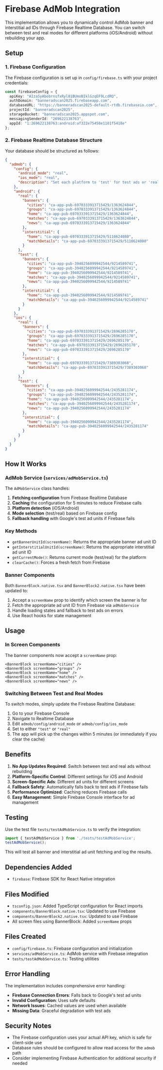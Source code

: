 # Firebase AdMob Integration

This implementation allows you to dynamically control AdMob banner and interstitial ad IDs through Firebase Realtime Database. You can switch between test and real modes for different platforms (iOS/Android) without rebuilding your app.

## Setup

### 1. Firebase Configuration

The Firebase configuration is set up in `config/firebase.ts` with your project credentials:

```typescript
const firebaseConfig = {
  apiKey: "AIzaSyAbobrnsfxRyl81BUmoBIklGzqEF9LcdRQ",
  authDomain: "banneradscan2025.firebaseapp.com",
  databaseURL: "https://banneradscan2025-default-rtdb.firebaseio.com",
  projectId: "banneradscan2025",
  storageBucket: "banneradscan2025.appspot.com",
  messagingSenderId: "269622138763",
  appId: "1:269622138763:android:af322e75458e1101f5418e"
};
```

### 2. Firebase Realtime Database Structure

Your database should be structured as follows:

```json
{
  "admob": {
    "config": {
      "android_mode": "real",
      "ios_mode": "real",
      "description": "Set each platform to 'test' for test ads or 'real' for production ads"
    },
    "android": {
      "real": {
        "banners": {
          "cities": "ca-app-pub-6970333913715429/1363624844",
          "groups": "ca-app-pub-6970333913715429/1363624844",
          "home": "ca-app-pub-6970333913715429/1363624844",
          "matches": "ca-app-pub-6970333913715429/1363624844",
          "news": "ca-app-pub-6970333913715429/1363624844"
        },
        "interstitial": {
          "home": "ca-app-pub-6970333913715429/5110624080",
          "matchDetails": "ca-app-pub-6970333913715429/5110624080"
        }
      },
      "test": {
        "banners": {
          "cities": "ca-app-pub-3940256099942544/9214589741",
          "groups": "ca-app-pub-3940256099942544/9214589741",
          "home": "ca-app-pub-3940256099942544/9214589741",
          "matches": "ca-app-pub-3940256099942544/9214589741",
          "news": "ca-app-pub-3940256099942544/9214589741"
        },
        "interstitial": {
          "home": "ca-app-pub-3940256099942544/9214589741",
          "matchDetails": "ca-app-pub-3940256099942544/9214589741"
        }
      }
    },
    "ios": {
      "real": {
        "banners": {
          "cities": "ca-app-pub-6970333913715429/2696285170",
          "groups": "ca-app-pub-6970333913715429/2696285170",
          "home": "ca-app-pub-6970333913715429/2696285170",
          "matches": "ca-app-pub-6970333913715429/2696285170",
          "news": "ca-app-pub-6970333913715429/2696285170"
        },
        "interstitial": {
          "home": "ca-app-pub-6970333913715429/7389303068",
          "matchDetails": "ca-app-pub-6970333913715429/7389303068"
        }
      },
      "test": {
        "banners": {
          "cities": "ca-app-pub-3940256099942544/2435281174",
          "groups": "ca-app-pub-3940256099942544/2435281174",
          "home": "ca-app-pub-3940256099942544/2435281174",
          "matches": "ca-app-pub-3940256099942544/2435281174",
          "news": "ca-app-pub-3940256099942544/2435281174"
        },
        "interstitial": {
          "home": "ca-app-pub-3940256099942544/2435281174",
          "matchDetails": "ca-app-pub-3940256099942544/2435281174"
        }
      }
    }
  }
}
```

## How It Works

### AdMob Service (`services/adMobService.ts`)

The `AdMobService` class handles:

1. **Fetching configuration** from Firebase Realtime Database
2. **Caching** the configuration for 5 minutes to reduce Firebase calls
3. **Platform detection** (iOS/Android) 
4. **Mode selection** (test/real) based on Firebase config
5. **Fallback handling** with Google's test ad units if Firebase fails

### Key Methods

- `getBannerUnitId(screenName)`: Returns the appropriate banner ad unit ID
- `getInterstitialUnitId(screenName)`: Returns the appropriate interstitial ad unit ID  
- `getCurrentMode()`: Returns current mode (test/real) for the platform
- `clearCache()`: Forces a fresh fetch from Firebase

### Banner Components

Both `BannerBlock.native.tsx` and `BannerBlock2.native.tsx` have been updated to:

1. Accept a `screenName` prop to identify which screen the banner is for
2. Fetch the appropriate ad unit ID from Firebase via `adMobService`
3. Handle loading states and fallback to test ads on errors
4. Use React hooks for state management

## Usage

### In Screen Components

The banner components now accept a `screenName` prop:

```tsx
<BannerBlock screenName="cities" />
<BannerBlock screenName="groups" />
<BannerBlock screenName="home" />
<BannerBlock screenName="matches" />
<BannerBlock screenName="news" />
```

### Switching Between Test and Real Modes

To switch modes, simply update the Firebase Realtime Database:

1. Go to your Firebase Console
2. Navigate to Realtime Database
3. Edit `admob/config/android_mode` or `admob/config/ios_mode`
4. Set to either `"test"` or `"real"`
5. The app will pick up the changes within 5 minutes (or immediately if you clear the cache)

## Benefits

1. **No App Updates Required**: Switch between test and real ads without rebuilding
2. **Platform-Specific Control**: Different settings for iOS and Android
3. **Screen-Specific Ads**: Different ad units for different screens
4. **Fallback Safety**: Automatically falls back to test ads if Firebase fails
5. **Performance Optimized**: Caching reduces Firebase calls
6. **Easy Management**: Simple Firebase Console interface for ad management

## Testing

Use the test file `tests/testAdMobService.ts` to verify the integration:

```typescript
import { testAdMobService } from './tests/testAdMobService';
testAdMobService();
```

This will test all banner and interstitial ad unit fetching and log the results.

## Dependencies Added

- `firebase`: Firebase SDK for React Native integration

## Files Modified

- `tsconfig.json`: Added TypeScript configuration for React imports
- `components/BannerBlock.native.tsx`: Updated to use Firebase
- `components/BannerBlock2.native.tsx`: Updated to use Firebase  
- All screen files using BannerBlock: Added `screenName` props

## Files Created

- `config/firebase.ts`: Firebase configuration and initialization
- `services/adMobService.ts`: AdMob service with Firebase integration
- `tests/testAdMobService.ts`: Testing utilities

## Error Handling

The implementation includes comprehensive error handling:

- **Firebase Connection Errors**: Falls back to Google's test ad units
- **Invalid Configuration**: Uses safe defaults
- **Network Issues**: Cached values are used when available
- **Missing Data**: Graceful degradation with test ads

## Security Notes

- The Firebase configuration uses your actual API key, which is safe for client-side use
- Database rules should be configured to allow read access for the `admob` path
- Consider implementing Firebase Authentication for additional security if needed